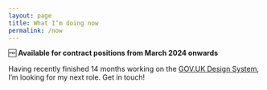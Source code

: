 ```yaml
---
layout: page
title: What I’m doing now
permalink: /now
---
```


🆓 **Available for contract positions from March 2024 onwards**

Having recently finished 14 months working on the [GOV.UK Design System](https://design-system.service.gov.uk), I’m looking for my next role. Get in touch!